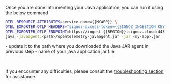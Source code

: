 
Once you are done intrumenting your Java application, you can run it using the below command

```bash
OTEL_RESOURCE_ATTRIBUTES=service.name={{MYAPP}} \
OTEL_EXPORTER_OTLP_HEADERS="signoz-access-token={{SIGNOZ_INGESTION_KEY}}" \
OTEL_EXPORTER_OTLP_ENDPOINT=https://ingest.{{REGION}}.signoz.cloud:443 \
java -javaagent:<path>/opentelemetry-javaagent.jar -jar <my-app>.jar
```

<path> - update it to the path where you downloaded the Java JAR agent in previous step
<my-app> - name of your java application jar file

&nbsp;

If you encounter any difficulties, please consult the [troubleshooting section](https://signoz.io/docs/instrumentation/springboot/#troubleshooting-your-installation) for assistance.

